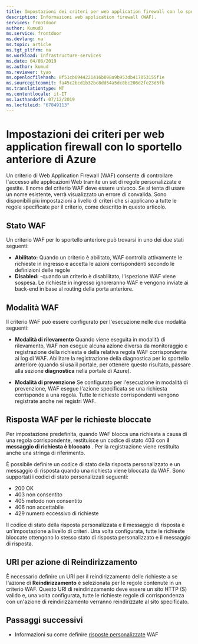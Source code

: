 ```yaml
---
title: Impostazioni dei criteri per web application firewall con lo sportello anteriore di Azure
description: Informazioni web application firewall (WAF).
services: frontdoor
author: KumudD
ms.service: frontdoor
ms.devlang: na
ms.topic: article
ms.tgt_pltfrm: na
ms.workload: infrastructure-services
ms.date: 04/08/2019
ms.author: kumud
ms.reviewer: tyao
ms.openlocfilehash: 8f51cb6944221416b098a9b953db417053155f1e
ms.sourcegitcommit: fa45c2bcd1b32bc8dd54a5dc8bc206d2fe23d5fb
ms.translationtype: MT
ms.contentlocale: it-IT
ms.lasthandoff: 07/12/2019
ms.locfileid: "67849113"
---
```

# <a name="policy-settings-for-web-application-firewall-with-azure-front-door"></a>Impostazioni dei criteri per web application firewall con lo sportello anteriore di Azure

Un criterio di Web Application Firewall (WAF) consente di controllare l'accesso alle applicazioni Web tramite un set di regole personalizzate e gestite. Il nome del criterio WAF deve essere univoco. Se si tenta di usare un nome esistente, verrà visualizzato un errore di convalida. Sono disponibili più impostazioni a livello di criteri che si applicano a tutte le regole specificate per il criterio, come descritto in questo articolo.

## <a name="waf-state"></a>Stato WAF

Un criterio WAF per lo sportello anteriore può trovarsi in uno dei due stati seguenti:
- **Abilitato:** Quando un criterio è abilitato, WAF controlla attivamente le richieste in ingresso e accetta le azioni corrispondenti secondo le definizioni delle regole
- **Disabled:** -quando un criterio è disabilitato, l'ispezione WAF viene sospesa. Le richieste in ingresso ignoreranno WAF e vengono inviate ai back-end in base al routing della porta anteriore.

## <a name="waf-mode"></a>Modalità WAF

Il criterio WAF può essere configurato per l'esecuzione nelle due modalità seguenti:

- **Modalità di rilevamento** Quando viene eseguita in modalità di rilevamento, WAF non esegue alcuna azione diversa da monitoraggio e registrazione della richiesta e della relativa regola WAF corrispondente ai log di WAF. Abilitare la registrazione della diagnostica per lo sportello anteriore (quando si usa il portale, per ottenere questo risultato, passare alla sezione **diagnostica** nella portale di Azure).

- **Modalità di prevenzione** Se configurato per l'esecuzione in modalità di prevenzione, WAF esegue l'azione specificata se una richiesta corrisponde a una regola. Tutte le richieste corrispondenti vengono registrate anche nei registri WAF.

## <a name="waf-response-for-blocked-requests"></a>Risposta WAF per le richieste bloccate

Per impostazione predefinita, quando WAF blocca una richiesta a causa di una regola corrispondente, restituisce un codice di stato 403 con **il messaggio di richiesta è bloccato** . Per la registrazione viene restituita anche una stringa di riferimento.

È possibile definire un codice di stato della risposta personalizzato e un messaggio di risposta quando una richiesta viene bloccata da WAF. Sono supportati i codici di stato personalizzati seguenti:

- 200    OK
- 403 non consentito
- 405 metodo non consentito
- 406 non accettabile
- 429 numero eccessivo di richieste

Il codice di stato della risposta personalizzata e il messaggio di risposta è un'impostazione a livello di criteri. Una volta configurata, tutte le richieste bloccate ottengono lo stesso stato di risposta personalizzato e il messaggio di risposta.

## <a name="uri-for-redirect-action"></a>URI per azione di Reindirizzamento

È necessario definire un URI per il reindirizzamento delle richieste a se l'azione di **Reindirizzamento** è selezionata per le regole contenute in un criterio WAF. Questo URI di reindirizzamento deve essere un sito HTTP (S) valido e, una volta configurata, tutte le richieste regole di corrispondenza con un'azione di reindirizzamento verranno reindirizzate al sito specificato.


## <a name="next-steps"></a>Passaggi successivi
- Informazioni su come definire [risposte personalizzate](waf-front-door-configure-custom-response-code.md) WAF

